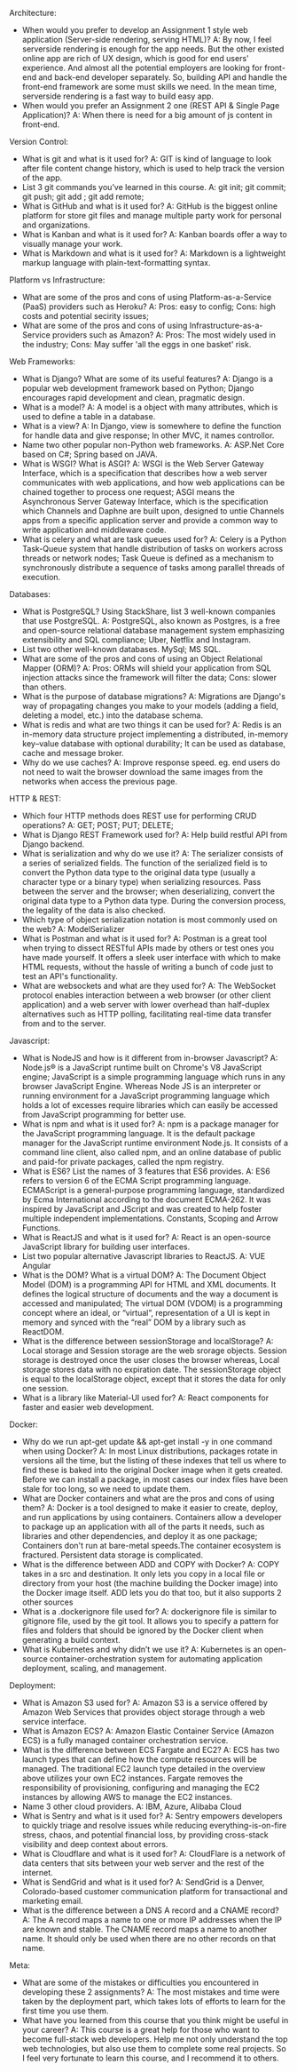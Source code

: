 Architecture:
- When would you prefer to develop an Assignment 1 style web application (Server-side rendering, serving HTML)?
A: By now, I feel serverside rendering is enough for the app needs. But the other existed online app are rich of UX design, which is good for end users' experience. And almost all the potential employers are looking for front-end and back-end developer separately. So, building API and handle the front-end framework are some must skills we need. In the mean time, serverside rendering is a fast way to build easy app.
- When would you prefer an Assignment 2 one (REST API & Single Page Application)?
A: When there is need for a big amount of js content in front-end.

Version Control:
- What is git and what is it used for?
A: GIT is kind of language to look after file content change history, which is used to help track the version of the app.
- List 3 git commands you’ve learned in this course.
A: git init; git commit; git push; git add <file>; git add remote;
- What is GitHub and what is it used for?
A: GitHub is the biggest online platform for store git files and manage multiple party work for personal and organizations.
- What is Kanban and what is it used for?
A: Kanban boards offer a way to visually manage your work.
- What is Markdown and what is it used for?
A: Markdown is a lightweight markup language with plain-text-formatting syntax.

Platform vs Infrastructure:
- What are some of the pros and cons of using Platform-as-a-Service (PaaS) providers such as Heroku?
A: Pros: easy to config; Cons: high costs and potential secirity issues;
- What are some of the pros and cons of using Infrastructure-as-a-Service providers such as Amazon?
A: Pros: The most widely used in the industry; Cons: May suffer 'all the eggs in one basket' risk.

Web Frameworks:
- What is Django? What are some of its useful features?
A: Django is a popular web development framework based on Python; Django encourages rapid development and clean, pragmatic design.
- What is a model?
A: A model is a object with many attributes, which is used to define a table in a database.
- What is a view?
A: In Django, view is somewhere to define the function for handle data and give response; In other MVC, it names controllor.
- Name two other popular non-Python web frameworks.
A: ASP.Net Core based on C#; Spring based on JAVA.
- What is WSGI? What is ASGI?
A: WSGI is the Web Server Gateway Interface, which is a specification that describes how a web server communicates with web applications, and how web applications can be chained together to process one request; ASGI means the Asynchronous Server Gateway Interface, which is the specification which Channels and Daphne are built upon, designed to untie Channels apps from a specific application server and provide a common way to write application and middleware code.
- What is celery and what are task queues used for?
A: Celery is a Python Task-Queue system that handle distribution of tasks on workers across threads or network nodes; Task Queue is defined as a mechanism to synchronously distribute a sequence of tasks among parallel threads of execution.

Databases:
- What is PostgreSQL? Using StackShare, list 3 well-known companies that use PostgreSQL.
A: PostgreSQL, also known as Postgres, is a free and open-source relational database management system emphasizing extensibility and SQL compliance; Uber, Netflix and Instagram.
- List two other well-known databases.
MySql; MS SQL.
- What are some of the pros and cons of using an Object Relational Mapper (ORM)?
A: Pros: ORMs will shield your application from SQL injection attacks since the framework will filter the data; Cons: slower than others.
- What is the purpose of database migrations?
A: Migrations are Django's way of propagating changes you make to your models (adding a field, deleting a model, etc.) into the database schema.
- What is redis and what are two things it can be used for?
A: Redis is an in-memory data structure project implementing a distributed, in-memory key–value database with optional durability; It can be used as database, cache and message broker.
- Why do we use caches?
A: Improve response speed. eg. end users do not need to wait the browser download the same images from the networks when access the previous page.

HTTP & REST:
- Which four HTTP methods does REST use for performing CRUD operations?
A: GET; POST; PUT; DELETE;
- What is Django REST Framework used for?
A: Help build restful API from Django backend.
- What is serialization and why do we use it?
A: The serializer consists of a series of serialized fields. The function of the serialized field is to convert the Python data type to the original data type (usually a character type or a binary type) when serializing resources. Pass between the server and the browser; when deserializing, convert the original data type to a Python data type. During the conversion process, the legality of the data is also checked.
- Which type of object serialization notation is most commonly used on the web?
A: ModelSerializer
- What is Postman and what is it used for?
A: Postman is a great tool when trying to dissect RESTful APIs made by others or test ones you have made yourself. It offers a sleek user interface with which to make HTML requests, without the hassle of writing a bunch of code just to test an API's functionality.
- What are websockets and what are they used for?
A: The WebSocket protocol enables interaction between a web browser (or other client application) and a web server with lower overhead than half-duplex alternatives such as HTTP polling, facilitating real-time data transfer from and to the server.

Javascript:
- What is NodeJS and how is it different from in-browser Javascript?
A: Node.js® is a JavaScript runtime built on Chrome's V8 JavaScript engine; JavaScript is a simple programming language which runs in any browser JavaScript Engine. Whereas Node JS is an interpreter or running environment for a JavaScript programming language which holds a lot of excesses require libraries which can easily be accessed from JavaScript programming for better use.
- What is npm and what is it used for?
A: npm is a package manager for the JavaScript programming language. It is the default package manager for the JavaScript runtime environment Node.js. It consists of a command line client, also called npm, and an online database of public and paid-for private packages, called the npm registry.
- What is ES6? List the names of 3 features that ES6 provides.
A: ES6 refers to version 6 of the ECMA Script programming language. ECMAScript is a general-purpose programming language, standardized by Ecma International according to the document ECMA-262. It was inspired by JavaScript and JScript and was created to help foster multiple independent implementations. Constants, Scoping and Arrow Functions.
- What is ReactJS and what is it used for?
A: React is an open-source JavaScript library for building user interfaces.
- List two popular alternative Javascript libraries to ReactJS.
A: VUE Angular
- What is the DOM? What is a virtual DOM?
A: The Document Object Model (DOM) is a programming API for HTML and XML documents. It defines the logical structure of documents and the way a document is accessed and manipulated; The virtual DOM (VDOM) is a programming concept where an ideal, or “virtual”, representation of a UI is kept in memory and synced with the “real” DOM by a library such as ReactDOM.
- What is the difference between sessionStorage and localStorage?
A: Local storage and Session storage are the web srorage objects. Session storage is destroyed once the user closes the browser whereas, Local storage stores data with no expiration date. The sessionStorage object is equal to the localStorage object, except that it stores the data for only one session.
- What is a library like Material-UI used for?
A: React components for faster and easier web development.

Docker:
- Why do we run apt-get update && apt-get install -y in one command when using Docker?
A: In most Linux distributions, packages rotate in versions all the time, but the listing of these indexes that tell us where to find these is baked into the original Docker image when it gets created. Before we can install a package, in most cases our index files have been stale for too long, so we need to update them.
- What are Docker containers and what are the pros and cons of using them?
A: Docker is a tool designed to make it easier to create, deploy, and run applications by using containers. Containers allow a developer to package up an application with all of the parts it needs, such as libraries and other dependencies, and deploy it as one package; Containers don't run at bare-metal speeds.The container ecosystem is fractured. Persistent data storage is complicated. 
- What is the difference between ADD and COPY with Docker?
A: COPY takes in a src and destination. It only lets you copy in a local file or directory from your host (the machine building the Docker image) into the Docker image itself. ADD lets you do that too, but it also supports 2 other sources
- What is a .dockerignore file used for?
A: dockerignore file is similar to gitignore file, used by the git tool. It allows you to specify a pattern for files and folders that should be ignored by the Docker client when generating a build context.
- What is Kubernetes and why didn’t we use it?
A: Kubernetes is an open-source container-orchestration system for automating application deployment, scaling, and management.

Deployment:
- What is Amazon S3 used for?
A: Amazon S3 is a service offered by Amazon Web Services that provides object storage through a web service interface. 
- What is Amazon ECS?
A: Amazon Elastic Container Service (Amazon ECS) is a fully managed container orchestration service.
- What is the difference between ECS Fargate and EC2?
A: ECS has two launch types that can define how the compute resources will be managed. The traditional EC2 launch type detailed in the overview above utilizes your own EC2 instances. Fargate removes the responsibility of provisioning, configuring and managing the EC2 instances by allowing AWS to manage the EC2 instances.
- Name 3 other cloud providers.
A: IBM, Azure, Alibaba Cloud
- What is Sentry and what is it used for?
A: Sentry empowers developers to quickly triage and resolve issues while reducing everything-is-on-fire stress, chaos, and potential financial loss, by providing cross-stack visibility and deep context about errors.
- What is Cloudflare and what is it used for?
A: CloudFlare is a network of data centers that sits between your web server and the rest of the internet.
- What is SendGrid and what is it used for?
A: SendGrid is a Denver, Colorado-based customer communication platform for transactional and marketing email. 
- What is the difference between a DNS A record and a CNAME record?
A: The A record maps a name to one or more IP addresses when the IP are known and stable. The CNAME record maps a name to another name. It should only be used when there are no other records on that name. 

Meta:
- What are some of the mistakes or difficulties you encountered in developing these 2 assignments?
A: The most mistakes and time were taken by the deployment part, which takes lots of efforts to learn for the first time you use them.
- What have you learned from this course that you think might be useful in your career?
A: This course is a great help for those who want to become full-stack web developers. Help me not only understand the top web technologies, but also use them to complete some real projects. So I feel very fortunate to learn this course, and I recommend it to others.
